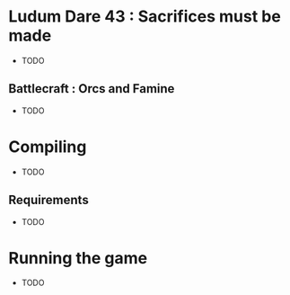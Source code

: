 # Ludum Dare 43 : Sacrifices must be made

- TODO

## Battlecraft : Orcs and Famine

- TODO

# Compiling

- TODO

## Requirements

- TODO

# Running the game

- TODO